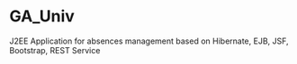 # GA_Univ
J2EE Application for absences management based on Hibernate, EJB, JSF, Bootstrap, REST Service
